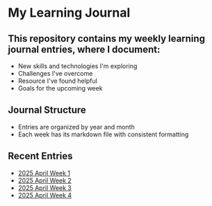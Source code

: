 # My Learning Journal

## This repository contains my weekly learning journal entries, where I document:
- New skills and technologies I'm exploring
- Challenges I've overcome
- Resource I've found helpful
- Goals for the upcoming week

## Journal Structure
- Entries are organized by year and month
- Each week has its markdown file with consistent formatting

## Recent Entries
- [2025 April Week 1](./2025/April/week1.md)
- [2025 April Week 2](./2025/April/week2.md)
- [2025 April Week 3](./2025/April/week3.md)
- [2025 April Week 4](./2025/April/week4.md)
